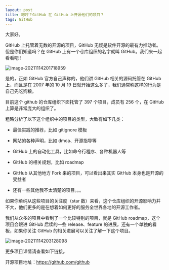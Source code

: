 ```yaml
---
layout: post
title: 嗯哼？GitHub 在 GitHub 上开源他们的项目？
tags: GitHub
---
```


大家好。

GitHub 上托管着无数的开源的项目，GitHub 无疑是软件开源的最有力推动者。但是你们知道吗？在 GitHub 上有一个仓库组织的名字就叫 GitHub。我们来一起看看吧！

![image-20211114201718959](https://7465-test-3c9b5e-1-1301419220.tcb.qcloud.la/images/compress_image-20211114201718959.png)

是的，正如 GitHub 官方自己声称的，他们讲 GitHub 相关的源码托管在 GitHub 上，而且是在 2007 年的 10 月 19 日就开始这么多了，我们通常称这样的行为是自己先吃狗粮。

目前这个 github 的仓库组织下面托管了 397 个项目，成员有 256 个，在 GitHub 上算是非常庞大的组织了。

粗略分析了以下这个组织中的项目的类型，大致有如下几类：

* 最佳实践的推荐，比如 gitignore 模板

* 网站的各种声明，比如 dmca、开源指导等

* GitHub 上的自动化工具，比如命令行程序、各种机器人等

* GitHub 的相关规划，比如 roadmap

* GitHub 从其他地方 Fork 来的项目，可以看出来其实 GitHub 本身也是开源的受益者
* 还有一些其他我不太清楚的项目。。。

如果你单纯从这些项目的关注度（star 数）来看，这个仓库组织的开源影响力并不大，他们更多的是在想着如何更好的服务全世界各地的开源工作者。

我们从众多的项目中看到了一个比较特别的项目，就是 GitHub roadmap，这个项目会跟进 GitHub 后续的一些 release、feature 的进展，还有一个单独的看板，如果你关注 GitHub 的相关进展可以关注了解一下这个项目。

![image-20211114203128098](https://7465-test-3c9b5e-1-1301419220.tcb.qcloud.la/images/compress_image-20211114203128098.png)

更多项目详情请查看如下链接。

开源项目地址：https://github.com/github
